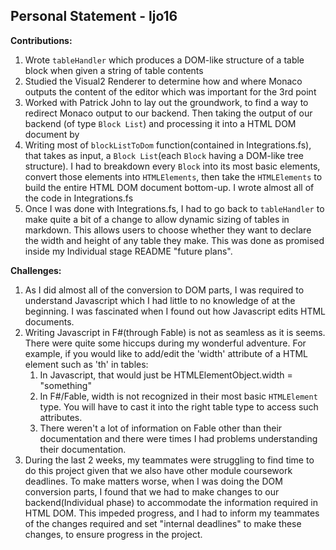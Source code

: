## Personal Statement - ljo16

**Contributions:**
1. Wrote `tableHandler` which produces a DOM-like structure of a table block when given a string of table contents
2. Studied the Visual2 Renderer to determine how and where Monaco outputs the content of the editor which was important for the 3rd point
3. Worked with Patrick John to lay out the groundwork, to find a way to redirect Monaco output to our backend. Then taking the output of our backend (of type ```Block List```) and processing it into a HTML DOM document by
4. Writing most of ```blockListToDom``` function(contained in Integrations.fs), that takes as input, a ```Block List```(each ```Block``` having a DOM-like tree structure). I had to breakdown every ```Block``` into its most basic elements, convert those elements into ```HTMLElements```, then take the ```HTMLElements``` to build the entire HTML DOM document bottom-up.  I wrote almost all of the code in Integrations.fs
5. Once I was done with Integrations.fs, I had to go back to ```tableHandler``` to make quite a bit of a change to allow dynamic sizing of tables in markdown. This allows users to choose whether they want to declare the width and height of any table they make. This was done as promised inside my Individual stage README "future plans". 

**Challenges:**
1. As I did almost all of the conversion to DOM parts, I was required to understand Javascript which I had little to no knowledge of at the beginning. I was fascinated when I found out how Javascript edits HTML documents.
2. Writing Javascript in F#(through Fable) is not as seamless as it is seems. There were quite some hiccups during my wonderful adventure. For example, if you would like to add/edit the 'width' attribute of a HTML element such as 'th' in tables:
      1. In Javascript, that would just be HTMLElementObject.width = "something"
      2. In F#/Fable, width is not recognized in their most basic ```HTMLElement``` type. You will have to cast it into the right table type to access such attributes.
      3. There weren't a lot of information on Fable other than their documentation and there were times I had problems understanding their documentation. 
3. During the last 2 weeks, my teammates were struggling to find time to do this project given that we also have other module coursework deadlines. To make matters worse, when I was doing the DOM conversion parts, I found that we had to make changes to our backend(Individual phase) to accommodate the information required in HTML DOM. This impeded progress, and I had to inform my teammates of the changes required and set "internal deadlines" to make these changes, to ensure progress in the project.
